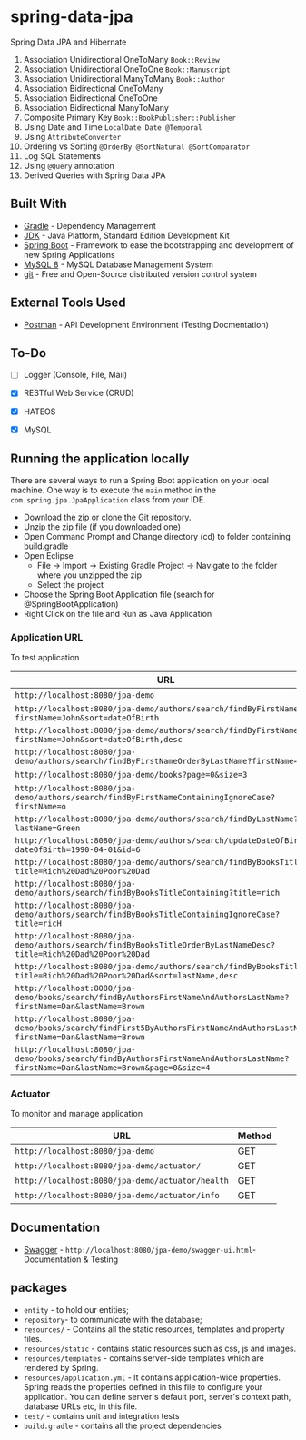 # spring-data-jpa
Spring Data JPA and Hibernate

1. Association Unidirectional OneToMany `Book::Review`
2. Association Unidirectional OneToOne `Book::Manuscript`
3. Association Unidirectional ManyToMany `Book::Author`
4. Association Bidirectional OneToMany
5. Association Bidirectional OneToOne
6. Association Bidirectional ManyToMany
7. Composite Primary Key `Book::BookPublisher::Publisher`
8. Using Date and Time `LocalDate Date @Temporal`
9. Using `AttributeConverter`
10. Ordering vs Sorting `@OrderBy @SortNatural @SortComparator`
11. Log SQL Statements
12. Using `@Query` annotation
13. Derived Queries with Spring Data JPA

## Built With

* 	[Gradle](https://gradle.org/) - Dependency Management
* 	[JDK](http://www.oracle.com/technetwork/java/javase/downloads/jdk8-downloads-2133151.html) - Java Platform, Standard Edition Development Kit 
* 	[Spring Boot](https://spring.io/projects/spring-boot) - Framework to ease the bootstrapping and development of new Spring Applications
*   [MySQL 8](https://dev.mysql.com/doc/relnotes/mysql/8.0/en/) - MySQL Database Management System
* 	[git](https://git-scm.com/) - Free and Open-Source distributed version control system 

## External Tools Used

* [Postman](https://www.getpostman.com/) - API Development Environment (Testing Docmentation)

## To-Do

- [ ] Logger (Console, File, Mail)
- [x] RESTful Web Service (CRUD)
- [x] HATEOS
- [x] MySQL


## Running the application locally

There are several ways to run a Spring Boot application on your local machine. One way is to execute the `main` method in the `com.spring.jpa.JpaApplication` class from your IDE.

- Download the zip or clone the Git repository.
- Unzip the zip file (if you downloaded one)
- Open Command Prompt and Change directory (cd) to folder containing build.gradle
- Open Eclipse 
   - File -> Import -> Existing Gradle Project -> Navigate to the folder where you unzipped the zip
   - Select the project
- Choose the Spring Boot Application file (search for @SpringBootApplication)
- Right Click on the file and Run as Java Application

### Application URL

To test application

|  URL 																				|  Method |
|-----------------------------------------------------------------------------------|---------|
|`http://localhost:8080/jpa-demo`  													| GET |
|`http://localhost:8080/jpa-demo/authors/search/findByFirstName?firstName=John&sort=dateOfBirth`     			| GET |
|`http://localhost:8080/jpa-demo/authors/search/findByFirstName?firstName=John&sort=dateOfBirth,desc`      		| GET |
|`http://localhost:8080/jpa-demo/authors/search/findByFirstNameOrderByLastName?firstName=John`    				| GET |
|`http://localhost:8080/jpa-demo/books?page=0&size=3`    							| GET |
|`http://localhost:8080/jpa-demo/authors/search/findByFirstNameContainingIgnoreCase?firstName=o`					| GET |
|`http://localhost:8080/jpa-demo/authors/search/findByLastName?lastName=Green`										| GET |
|`http://localhost:8080/jpa-demo/authors/search/updateDateOfBirth?dateOfBirth=1990-04-01&id=6`					| GET |
|`http://localhost:8080/jpa-demo/authors/search/findByBooksTitle?title=Rich%20Dad%20Poor%20Dad`					| GET |
|`http://localhost:8080/jpa-demo/authors/search/findByBooksTitleContaining?title=rich`								| GET |
|`http://localhost:8080/jpa-demo/authors/search/findByBooksTitleContainingIgnoreCase?title=ricH`					| GET |
|`http://localhost:8080/jpa-demo/authors/search/findByBooksTitleOrderByLastNameDesc?title=Rich%20Dad%20Poor%20Dad`					| GET |
|`http://localhost:8080/jpa-demo/authors/search/findByBooksTitle?title=Rich%20Dad%20Poor%20Dad&sort=lastName,desc`					| GET |
|`http://localhost:8080/jpa-demo/books/search/findByAuthorsFirstNameAndAuthorsLastName?firstName=Dan&lastName=Brown`				| GET |
|`http://localhost:8080/jpa-demo/books/search/findFirst5ByAuthorsFirstNameAndAuthorsLastName?firstName=Dan&lastName=Brown`									| GET |
|`http://localhost:8080/jpa-demo/books/search/findByAuthorsFirstNameAndAuthorsLastName?firstName=Dan&lastName=Brown&page=0&size=4`					| GET |

### Actuator

To monitor and manage application

|  URL |  Method |
|----------|--------------|
|`http://localhost:8080/jpa-demo`  						| GET |
|`http://localhost:8080/jpa-demo/actuator/`             | GET |
|`http://localhost:8080/jpa-demo/actuator/health`    	| GET |
|`http://localhost:8080/jpa-demo/actuator/info`      	| GET |


## Documentation

* [Swagger](http://localhost:8080/jpa-demo/swagger-ui.html) - `http://localhost:8080/jpa-demo/swagger-ui.html`- Documentation & Testing


## packages

- `entity` - to hold our entities;
- `repository`- to communicate with the database;
- `resources/` - Contains all the static resources, templates and property files.
- `resources/static` - contains static resources such as css, js and images.
- `resources/templates` - contains server-side templates which are rendered by Spring.
- `resources/application.yml` - It contains application-wide properties. Spring reads the properties defined in this file to configure your application. You can define server's default port, server's context path, database URLs etc, in this file.
- `test/` - contains unit and integration tests
- `build.gradle` - contains all the project dependencies
 
